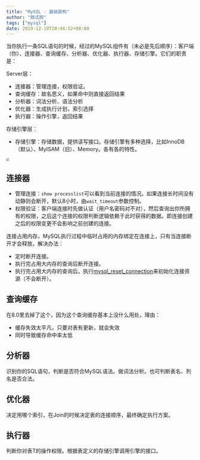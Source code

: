 ```yaml
---
title: "MySQL - 基础架构"
author: "颇忒脱"
tags: ["mysql"]
date: 2019-12-18T20:44:52+08:00
---
```


<!--more-->

当你执行一条SQL语句的时候，经过的MySQL组件有（未必是先后顺序）：客户端（你）、连接器、查询缓存、分析器、优化器、执行器、存储引擎。它们的职责是：

Server层：

* 连接器：管理连接，权限验证。
* 查询缓存：故名思义，如果命中则直接返回结果
* 分析器：词法分析、语法分析
* 优化器：生成执行计划，索引选择
* 执行器：操作引擎，返回结果

存储引擎层：

* 存储引擎：存储数据，提供读写接口。存储引擎有多种选择，比如InnoDB（默认）、MyISAM（旧）、Memory。各有各的特性。

<img src="basic-arch.png" style="zoom:50%;" />

## 连接器

* 管理连接：`show processlist`可以看到当前连接的情况。如果连接长时间没有动静则会断开，默认8小时，由`wait_timeout`参数控制。
* 权限验证：客户端连接时先做认证（用户名密码对不对），然后查询出你所拥有的权限，之后这个连接的权限判断逻辑依赖于此时获得的数据。即连接创建之后的权限变更不会影响之前创建的连接。

连接占用内存，MySQL执行过程中临时占用的内存绑定在连接上，只有当连接断开才会释放。解决办法：

* 定时断开连接。
* 执行完占用大内存的查询后断开连接。
* 执行完占用大内存的查询后，执行[mysql_reset_connection][1]来初始化连接资源（不会断开）。

## 查询缓存

在8.0里去掉了这个，因为这个查询缓存基本上没什么用处，理由：

* 缓存失效太平凡，只要对表有更新，就会失效
* 同时导致缓存命中率太低

## 分析器

识别你的SQL语句，判断是否符合MySQL语法。做词法分析。也可判断表名、列名是否合法。

## 优化器

决定用哪个索引，在Join的时候决定表的连接顺序，最终确定执行方案。

## 执行器

判断你对表T的操作权限。根据表定义的存储引擎调用引擎的接口。

[1]: https://dev.mysql.com/doc/refman/5.7/en/mysql-reset-connection.html